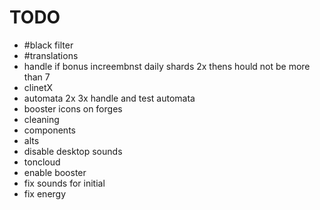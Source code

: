 # TODO

- #black filter
- #translations
- handle if bonus increembnst daily shards 2x thens hould not be more than 7
- clinetX
- automata 2x 3x handle and test automata
- booster icons on forges
- cleaning
- components
- alts
- disable desktop sounds
- toncloud
- enable booster
- fix sounds for initial
- fix energy
